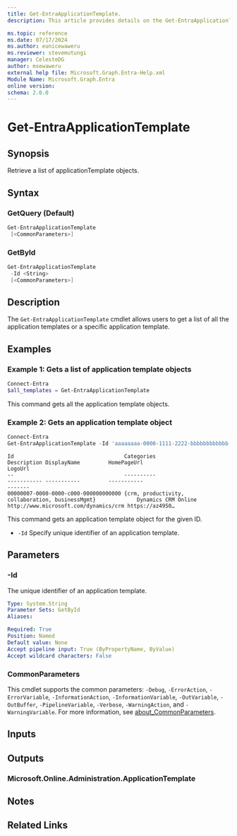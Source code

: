 ```yaml
---
title: Get-EntraApplicationTemplate.
description: This article provides details on the Get-EntraApplicationTemplate command.

ms.topic: reference
ms.date: 07/17/2024
ms.author: eunicewaweru
ms.reviewer: stevemutungi
manager: CelesteDG
author: msewaweru
external help file: Microsoft.Graph.Entra-Help.xml
Module Name: Microsoft.Graph.Entra
online version:
schema: 2.0.0
---
```


# Get-EntraApplicationTemplate

## Synopsis

Retrieve a list of applicationTemplate objects.

## Syntax

### GetQuery (Default)

```powershell
Get-EntraApplicationTemplate 
 [<CommonParameters>]
```

### GetById

```powershell
Get-EntraApplicationTemplate 
 -Id <String> 
 [<CommonParameters>]
```

## Description

The `Get-EntraApplicationTemplate` cmdlet allows users to get a list of all the application templates or a specific application template.

## Examples

### Example 1: Gets a list of application template objects

```powershell
Connect-Entra
$all_templates = Get-EntraApplicationTemplate
```

This command gets all the application template objects.

### Example 2: Gets an application template object

```powershell
Connect-Entra
Get-EntraApplicationTemplate -Id 'aaaaaaaa-0000-1111-2222-bbbbbbbbbbbb'
```

```Output
Id                                   Categories                                       Description DisplayName         HomePageUrl                           LogoUrl
--                                   ----------                                       ----------- -----------         -----------                           -------
00000007-0000-0000-c000-000000000000 {crm, productivity, collaboration, businessMgmt}             Dynamics CRM Online http://www.microsoft.com/dynamics/crm https://az4950…
```

This command gets an application template object for the given ID.

- `-Id` Specify unique identifier of an application template.

## Parameters

### -Id

The unique identifier of an application template.

```yaml
Type: System.String
Parameter Sets: GetById
Aliases:

Required: True
Position: Named
Default value: None
Accept pipeline input: True (ByPropertyName, ByValue)
Accept wildcard characters: False
```

### CommonParameters

This cmdlet supports the common parameters: `-Debug`, `-ErrorAction`, `-ErrorVariable`, `-InformationAction`, `-InformationVariable`, `-OutVariable`, `-OutBuffer`, `-PipelineVariable`, `-Verbose`, `-WarningAction`, and `-WarningVariable`. For more information, see [about_CommonParameters](https://go.microsoft.com/fwlink/?LinkID=113216).

## Inputs

## Outputs

### Microsoft.Online.Administration.ApplicationTemplate

## Notes

## Related Links
